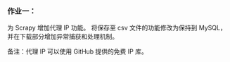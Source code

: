 ### 作业一：

为 Scrapy 增加代理 IP 功能。
将保存至 csv 文件的功能修改为保持到 MySQL，并在下载部分增加异常捕获和处理机制。

备注：代理 IP 可以使用 GitHub 提供的免费 IP 库。